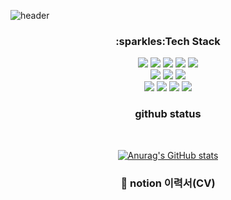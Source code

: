 ![header](https://capsule-render.vercel.app/api?type=waving&color=gradient&height=300&section=header&text=Hi,%20There~%20I`m%20Hee%20Jin%20&fontSize=40)

  <div align=center> <h3>:sparkles:Tech Stack</h3> </div>
<div align=center>
  <img src="https://img.shields.io/badge/java-007396?style=for-the-badge&logo=java&logoColor=white"> 

  
  <img src="https://img.shields.io/badge/html5-E34F26?style=for-the-badge&logo=html5&logoColor=white"> 
  <img src="https://img.shields.io/badge/css-1572B6?style=for-the-badge&logo=css3&logoColor=white"> 
  <img src="https://img.shields.io/badge/javascript-F7DF1E?style=for-the-badge&logo=javascript&logoColor=black"> 
  <img src="https://img.shields.io/badge/jquery-0769AD?style=for-the-badge&logo=jquery&logoColor=white">
  <br>
  
  <img src="https://img.shields.io/badge/oracle-F80000?style=for-the-badge&logo=oracle&logoColor=white"> 
  <img src="https://img.shields.io/badge/vue.js-4FC08D?style=for-the-badge&logo=vue.js&logoColor=white"> 
  <img src="https://img.shields.io/badge/bootstrap-7952B3?style=for-the-badge&logo=bootstrap&logoColor=white">
  <br>
  <img src="https://img.shields.io/badge/apache tomcat-F8DC75?style=for-the-badge&logo=apachetomcat&logoColor=white">  
  <img src="https://img.shields.io/badge/github-181717?style=for-the-badge&logo=github&logoColor=white">
  <img src="https://img.shields.io/badge/git-F05032?style=for-the-badge&logo=git&logoColor=white">
  <img src="https://img.shields.io/badge/fontawesome-339AF0?style=for-the-badge&logo=fontawesome&logoColor=white">
  <br>

  <div align=center> <h3> github status</h3> </div>
  <br>
  
[![Anurag's GitHub stats](https://github-readme-stats.vercel.app/api?username=JENNYKIM74&hide=contribs&count_private=true&show_icons=true&show_icons=true&theme=dracula)](https://github.com/anuraghazra/github-readme-stats)

 <div align=center> <h3>👤 notion 이력서(CV)</h3> </div>

 </div> 

